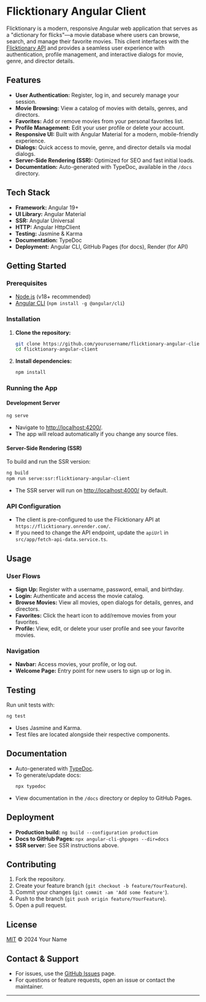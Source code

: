 # Flicktionary Angular Client

Flicktionary is a modern, responsive Angular web application that serves as a "dictionary for flicks"—a movie database where users can browse, search, and manage their favorite movies. This client interfaces with the [Flicktionary API](https://flicktionary.onrender.com/) and provides a seamless user experience with authentication, profile management, and interactive dialogs for movie, genre, and director details.

## Features

- **User Authentication:** Register, log in, and securely manage your session.
- **Movie Browsing:** View a catalog of movies with details, genres, and directors.
- **Favorites:** Add or remove movies from your personal favorites list.
- **Profile Management:** Edit your user profile or delete your account.
- **Responsive UI:** Built with Angular Material for a modern, mobile-friendly experience.
- **Dialogs:** Quick access to movie, genre, and director details via modal dialogs.
- **Server-Side Rendering (SSR):** Optimized for SEO and fast initial loads.
- **Documentation:** Auto-generated with TypeDoc, available in the `/docs` directory.

## Tech Stack

- **Framework:** Angular 19+
- **UI Library:** Angular Material
- **SSR:** Angular Universal
- **HTTP:** Angular HttpClient
- **Testing:** Jasmine & Karma
- **Documentation:** TypeDoc
- **Deployment:** Angular CLI, GitHub Pages (for docs), Render (for API)

## Getting Started

### Prerequisites

- [Node.js](https://nodejs.org/) (v18+ recommended)
- [Angular CLI](https://angular.dev/tools/cli) (`npm install -g @angular/cli`)

### Installation

1. **Clone the repository:**

   ```bash
   git clone https://github.com/yourusername/flicktionary-angular-client.git
   cd flicktionary-angular-client
   ```

2. **Install dependencies:**
   ```bash
   npm install
   ```

### Running the App

#### Development Server

```bash
ng serve
```

- Navigate to [http://localhost:4200/](http://localhost:4200/).
- The app will reload automatically if you change any source files.

#### Server-Side Rendering (SSR)

To build and run the SSR version:

```bash
ng build
npm run serve:ssr:flicktionary-angular-client
```

- The SSR server will run on [http://localhost:4000/](http://localhost:4000/) by default.

### API Configuration

- The client is pre-configured to use the Flicktionary API at `https://flicktionary.onrender.com/`.
- If you need to change the API endpoint, update the `apiUrl` in `src/app/fetch-api-data.service.ts`.

## Usage

### User Flows

- **Sign Up:** Register with a username, password, email, and birthday.
- **Login:** Authenticate and access the movie catalog.
- **Browse Movies:** View all movies, open dialogs for details, genres, and directors.
- **Favorites:** Click the heart icon to add/remove movies from your favorites.
- **Profile:** View, edit, or delete your user profile and see your favorite movies.

### Navigation

- **Navbar:** Access movies, your profile, or log out.
- **Welcome Page:** Entry point for new users to sign up or log in.

## Testing

Run unit tests with:

```bash
ng test
```

- Uses Jasmine and Karma.
- Test files are located alongside their respective components.

## Documentation

- Auto-generated with [TypeDoc](https://typedoc.org/).
- To generate/update docs:
  ```bash
  npx typedoc
  ```
- View documentation in the `/docs` directory or deploy to GitHub Pages.

## Deployment

- **Production build:** `ng build --configuration production`
- **Docs to GitHub Pages:** `npx angular-cli-ghpages --dir=docs`
- **SSR server:** See SSR instructions above.

## Contributing

1. Fork the repository.
2. Create your feature branch (`git checkout -b feature/YourFeature`).
3. Commit your changes (`git commit -am 'Add some feature'`).
4. Push to the branch (`git push origin feature/YourFeature`).
5. Open a pull request.

## License

[MIT](LICENSE) © 2024 Your Name

## Contact & Support

- For issues, use the [GitHub Issues](https://github.com/yourusername/flicktionary-angular-client/issues) page.
- For questions or feature requests, open an issue or contact the maintainer.

---
